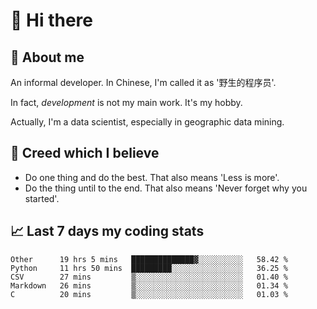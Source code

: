 # 👋 Hi there

## :speech_balloon: About me

An informal developer. In Chinese, I'm called it as '野生的程序员'.

In fact, _development_ is not my main work. It's my hobby.

Actually, I'm a data scientist, especially in geographic data mining.

## :see_no_evil: Creed which I believe

- Do one thing and do the best. That also means 'Less is more'.
- Do the thing until to the end. That also means 'Never forget why you started'.

## :chart_with_upwards_trend: Last 7 days my coding stats

<!--START_SECTION:waka-->
```text
Other      19 hrs 5 mins   ██████████████▓░░░░░░░░░░   58.42 % 
Python     11 hrs 50 mins  █████████░░░░░░░░░░░░░░░░   36.25 % 
CSV        27 mins         ▒░░░░░░░░░░░░░░░░░░░░░░░░   01.40 % 
Markdown   26 mins         ▒░░░░░░░░░░░░░░░░░░░░░░░░   01.34 % 
C          20 mins         ▒░░░░░░░░░░░░░░░░░░░░░░░░   01.03 % 
```
<!--END_SECTION:waka-->

